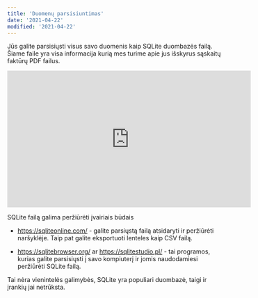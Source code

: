 ```yaml
---
title: 'Duomenų parsisiuntimas'
date: '2021-04-22'
modified: '2021-04-22'
---
```


Jūs galite parsisiųsti visus savo duomenis kaip SQLite duombazės
failą. Šiame faile yra visa informacija kurią mes turime apie jus
išskyrus sąskaitų faktūrų PDF failus.

<iframe width="560" height="315" src="https://www.youtube.com/embed/JTxxsCOIpLg" title="YouTube video player" frameborder="0" allow="accelerometer; autoplay; clipboard-write; encrypted-media; gyroscope; picture-in-picture" allowfullscreen></iframe>

SQLite failą galima peržiūrėti įvairiais būdais

* <https://sqliteonline.com/> - galite parsiųstą failą atsidaryti
  ir peržiūrėti naršyklėje. Taip pat galite eksportuoti lenteles
  kaip CSV failą.

* <https://sqlitebrowser.org/> ar <https://sqlitestudio.pl/> - tai
  programos, kurias galite parsisiųsti į savo kompiuterį ir jomis
  naudodamiesi peržiūrėti SQLite failą.

Tai nėra vienintelės galimybės, SQLite yra populiari duombazė,
taigi ir įrankių jai netrūksta.
